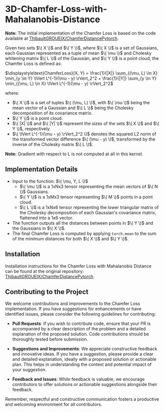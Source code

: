 # 3D-Chamfer-Loss-with-Mahalanobis-Distance
**Note:** The initial implementation of the Chamfer Loss is based on the code available at [ThibaultGROUEIX/ChamferDistancePytorch](https://github.com/ThibaultGROUEIX/ChamferDistancePytorch).

Given two sets $\( X \)$ and $\( Y \)$, where $\( X \)$ is a set of Gaussians, each Gaussian represented as a tuple of mean $\( \mu \)$ and Cholesky whitening matrix $\( L \)$ of the Gaussian, and $\( Y \)$ is a point cloud, the Chamfer Loss is defined as:

$\displaystyle\text{ChamferLoss}(X, Y) = \frac{1}{|X|} \sum_{(\mu, L) \in X} \min_{y \in Y} \lVert L^{-1}(\mu - y) \rVert_2^2 + \frac{1}{|Y|} \sum_{y \in Y} \min_{(\mu, L) \in X} \lVert L^{-1}(\mu - y) \rVert_2^2$


where:
- $\( X \)$ is a set of tuples $\( (\mu,  L) \)$, with $\( \mu \)$ being the mean vector of a Gaussian and $\( L \)$ being the Cholesky decomposition of its covariance matrix.
- $\( Y \)$ is a point cloud.
- $\( |X| \)$ and $\( |Y| \)$ represent the sizes of the sets $\( X \)$ and $\( Y \)$, respectively.
- $\( \lVert L^{-1}(\mu - y) \rVert_2^2 \)$ denotes the squared L2 norm of the transformed vector difference $\( (\mu - y) \)$, transformed by the inverse of the Cholesky matrix $\( L \)$.

**Note:** Gradient with respect to L is not computed at all in this kernel.

## Implementation Details
- Input to the function: $\( \mu, Y, L \)$
  - $\( \mu \)$ is a 1xNx3 tensor representing the mean vectors of $\( N \)$ Gaussians.
  - $\( Y \)$ is a 1xMx3 tensor representing $\( M \)$ points in a point cloud.
  - $\( L \)$ is a 1xNx6 tensor representing the lower triangular matrix of the Cholesky decomposition of each Gaussian's covariance matrix, flattened into a 1x6 vector.
- The function outputs all the distances between points in $\( Y \)$ and the Gaussians in $\( X \)$.
- The final Chamfer Loss is computed by applying `torch.mean` to the sum of the minimum distances for both $\( X \)$ and $\( Y \)$.

## Installation
Installation instructions for the Chamfer Loss with Mahalanobis Distance can be found at the original repository: [ThibaultGROUEIX/ChamferDistancePytorch](https://github.com/ThibaultGROUEIX/ChamferDistancePytorch).

## Contributing to the Project
We welcome contributions and improvements to the Chamfer Loss implementation. If you have suggestions for enhancements or have identified issues, please consider the following guidelines for contributing:

- **Pull Requests**: If you wish to contribute code, ensure that your PR is accompanied by a clear description of the problem and a detailed explanation of the proposed solution. Code contributions should be thoroughly tested before submission.

- **Suggestions and Improvements**: We appreciate constructive feedback and innovative ideas. If you have a suggestion, please provide a clear and detailed explanation, ideally with a proposed solution or actionable plan. This helps in understanding the context and potential impact of your suggestion.

- **Feedback and Issues**: While feedback is valuable, we encourage contributors to offer solutions or actionable suggestions alongside their feedback.

Remember, respectful and constructive communication fosters a productive and welcoming environment for all contributors.
